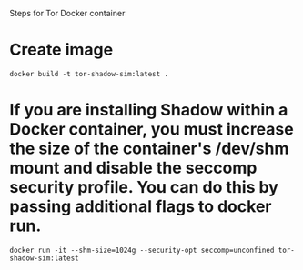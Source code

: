 Steps for Tor Docker container


# Create image
 `docker build -t tor-shadow-sim:latest . `

# If you are installing Shadow within a Docker container, you must increase the size of the container's /dev/shm mount and disable the seccomp security profile. You can do this by passing additional flags to docker run.

 `docker run -it --shm-size=1024g --security-opt seccomp=unconfined tor-shadow-sim:latest`


